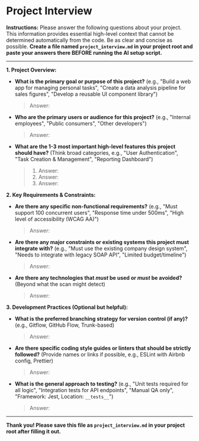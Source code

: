 # Project Interview

**Instructions:** Please answer the following questions about your project. This information provides essential high-level context that cannot be determined automatically from the code. Be as clear and concise as possible. **Create a file named `project_interview.md` in your project root and paste your answers there BEFORE running the AI setup script.**

---

**1. Project Overview:**
   *   **What is the primary goal or purpose of this project?** (e.g., "Build a web app for managing personal tasks", "Create a data analysis pipeline for sales figures", "Develop a reusable UI component library")
       > Answer:

   *   **Who are the primary users or audience for this project?** (e.g., "Internal employees", "Public consumers", "Other developers")
       > Answer:

   *   **What are the 1-3 most important high-level features this project should have?** (Think broad categories, e.g., "User Authentication", "Task Creation & Management", "Reporting Dashboard")
       > 1. Answer:
       > 2. Answer:
       > 3. Answer:

**2. Key Requirements & Constraints:**
   *   **Are there any specific non-functional requirements?** (e.g., "Must support 100 concurrent users", "Response time under 500ms", "High level of accessibility (WCAG AA)")
       > Answer:

   *   **Are there any major constraints or existing systems this project must integrate with?** (e.g., "Must use the existing company design system", "Needs to integrate with legacy SOAP API", "Limited budget/timeline")
       > Answer:

   *   **Are there any technologies that *must* be used or *must* be avoided?** (Beyond what the scan might detect)
       > Answer:

**3. Development Practices (Optional but helpful):**
   *   **What is the preferred branching strategy for version control (if any)?** (e.g., Gitflow, GitHub Flow, Trunk-based)
       > Answer:

   *   **Are there specific coding style guides or linters that should be strictly followed?** (Provide names or links if possible, e.g., ESLint with Airbnb config, Prettier)
       > Answer:

   *   **What is the general approach to testing?** (e.g., "Unit tests required for all logic", "Integration tests for API endpoints", "Manual QA only", "Framework: Jest, Location: `__tests__`")
       > Answer:

---

**Thank you! Please save this file as `project_interview.md` in your project root after filling it out.**
